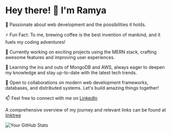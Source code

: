 
# Hey there! 👋 I'm Ramya

🚀 Passionate about web development and the possibilities it holds.

⚡ Fun Fact: To me, brewing coffee is the best invention of mankind, and it fuels my coding adventures!

🔭 Currently working on exciting projects using the MERN stack, crafting awesome features and improving user experiences.

🌱 Learning the ins and outs of MongoDB and AWS, always eager to deepen my knowledge and stay up-to-date with the latest tech trends.

👯 Open to collaborations on modern web development frameworks, databases, and distributed systems. Let's build amazing things together!

📫 Feel free to connect with me on [LinkedIn](https://www.linkedin.com/in/ramya-ramasamy-b4357078/) 

A comprehensive overview of my journey  and relevant  links  can be found at [linktree](https://msha.ke/ramyaramasamy)

![Your GitHub Stats](https://github-readme-stats.vercel.app/api?username=ramyaram2092&show_icons=true&hide=prs&count_private=true&hide_title=true&hide_rank=true)
